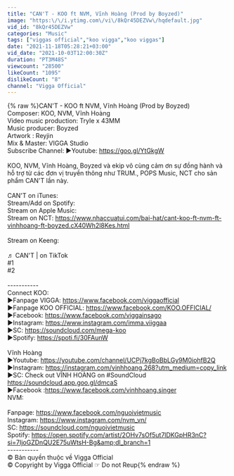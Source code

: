 ```yaml
---
title: "CAN'T - KOO ft NVM, Vĩnh Hoàng (Prod by Boyzed)"
image: "https:\/\/i.ytimg.com\/vi\/8kQr45DEZVw\/hqdefault.jpg"
vid_id: "8kQr45DEZVw"
categories: "Music"
tags: ["viggas official","koo vigga","koo viggas"]
date: "2021-11-18T05:28:21+03:00"
vid_date: "2021-10-03T12:00:30Z"
duration: "PT3M48S"
viewcount: "28500"
likeCount: "1095"
dislikeCount: "8"
channel: "Vigga Official"
---
```

{% raw %}CAN'T - KOO ft NVM, Vĩnh Hoàng (Prod by Boyzed) <br />Composer: KOO, NVM, Vĩnh Hoàng<br />Video music production: Tryle x 43MM<br />Music producer: Boyzed<br />Artwork : Reyjin<br />Mix &amp; Master: VIGGA Studio<br />Subscribe Channel: ►Youtube: <a rel="nofollow" target="blank" href="https://goo.gl/YtGkgW">https://goo.gl/YtGkgW</a><br /><br />KOO, NVM, Vĩnh Hoàng, Boyzed và ekip vô cùng cảm ơn sự đồng hành và hỗ trợ từ các đơn vị truyền thông như TRUM., POPS Music, NCT cho sản phẩm CAN'T lần này.<br /><br />CAN'T on iTunes: <br />Stream/Add on Spotify: <br />Stream on Apple Music: <br />Stream on NCT: <a rel="nofollow" target="blank" href="https://www.nhaccuatui.com/bai-hat/cant-koo-ft-nvm-ft-vinhhoang-ft-boyzed.cX40Wh2l8Kes.html">https://www.nhaccuatui.com/bai-hat/cant-koo-ft-nvm-ft-vinhhoang-ft-boyzed.cX40Wh2l8Kes.html</a><br /><br />Stream on Keeng: <br /> <br />♬ CAN'T | on TikTok<br />#1   <br />#2   <br /><br />-----------<br />Connect KOO:<br />►Fanpage VIGGA: <a rel="nofollow" target="blank" href="https://www.facebook.com/viggaofficial">https://www.facebook.com/viggaofficial</a><br />►Fanpage KOO OFFICIAL: <a rel="nofollow" target="blank" href="https://www.facebook.com/KOO.OFFICIAL/">https://www.facebook.com/KOO.OFFICIAL/</a><br />►Facebook: <a rel="nofollow" target="blank" href="https://www.facebook.com/viggainsago">https://www.facebook.com/viggainsago</a><br />►Instagram: <a rel="nofollow" target="blank" href="https://www.instagram.com/imma.viiggaa">https://www.instagram.com/imma.viiggaa</a><br />►SC: <a rel="nofollow" target="blank" href="https://soundcloud.com/mega-koo">https://soundcloud.com/mega-koo</a><br />►Spotify: <a rel="nofollow" target="blank" href="https://spoti.fi/30FAunW">https://spoti.fi/30FAunW</a><br /><br />Vĩnh Hoàng<br />►Youtube: <a rel="nofollow" target="blank" href="https://youtube.com/channel/UCPj7kgBoBbLGy9M0iohfB2Q">https://youtube.com/channel/UCPj7kgBoBbLGy9M0iohfB2Q</a><br />►Instagram: <a rel="nofollow" target="blank" href="https://instagram.com/vinhhoang.268?utm_medium=copy_link">https://instagram.com/vinhhoang.268?utm_medium=copy_link</a><br />►SC: Check out VĨNH HOÀNG on #SoundCloud<br /><a rel="nofollow" target="blank" href="https://soundcloud.app.goo.gl/dmcaS">https://soundcloud.app.goo.gl/dmcaS</a><br />►Facebook :<a rel="nofollow" target="blank" href="https://www.facebook.com/vinhhoang.singer">https://www.facebook.com/vinhhoang.singer</a><br />NVM:<br /><br />Fanpage: <a rel="nofollow" target="blank" href="https://www.facebook.com/nguoivietmusic">https://www.facebook.com/nguoivietmusic</a><br />Instagram: <a rel="nofollow" target="blank" href="https://www.instagram.com/nvm_vn/">https://www.instagram.com/nvm_vn/</a><br />SC: <a rel="nofollow" target="blank" href="https://soundcloud.com/nguoivietmusic">https://soundcloud.com/nguoivietmusic</a><br />Spotify: <a rel="nofollow" target="blank" href="https://open.spotify.com/artist/2OHv7sOf5ut7lDKGpHR3nC?si=7IjoGZDnQU2E75uWtsH-Bg&amp;dl_branch=1">https://open.spotify.com/artist/2OHv7sOf5ut7lDKGpHR3nC?si=7IjoGZDnQU2E75uWtsH-Bg&amp;dl_branch=1</a><br />-----------<br />© Bản quyền thuộc về Vigga Official<br />© Copyright by Vigga Official ☞ Do not Reup{% endraw %}

